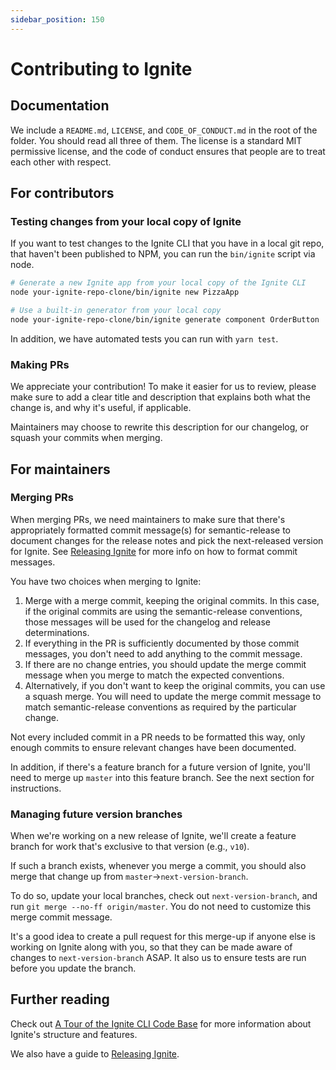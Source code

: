 ```yaml
---
sidebar_position: 150
---
```


# Contributing to Ignite

## Documentation

We include a `README.md`, `LICENSE`, and `CODE_OF_CONDUCT.md` in the root of the folder. You should read all three of them. The license is a standard MIT permissive license, and the code of conduct ensures that people are to treat each other with respect.

## For contributors

### Testing changes from your local copy of Ignite

If you want to test changes to the Ignite CLI that you have in a local git repo, that haven't been published to NPM, you can run the `bin/ignite` script via node.

```sh
# Generate a new Ignite app from your local copy of the Ignite CLI
node your-ignite-repo-clone/bin/ignite new PizzaApp

# Use a built-in generator from your local copy
node your-ignite-repo-clone/bin/ignite generate component OrderButton
```

In addition, we have automated tests you can run with `yarn test`.

### Making PRs

We appreciate your contribution! To make it easier for us to review, please make sure to add a clear title and description that explains both what the change is, and why it's useful, if applicable.

Maintainers may choose to rewrite this description for our changelog, or squash your commits when merging.

## For maintainers

### Merging PRs

When merging PRs, we need maintainers to make sure that there's appropriately formatted commit message(s) for semantic-release to document changes for the release notes and pick the next-released version for Ignite. See [Releasing Ignite](./Releasing-Ignite.md) for more info on how to format commit messages.

You have two choices when merging to Ignite:

1. Merge with a merge commit, keeping the original commits. In this case, if the original commits are using the semantic-release conventions, those messages will be used for the changelog and release determinations.
  1. If everything in the PR is sufficiently documented by those commit messages, you don't need to add anything to the commit message.
  2. If there are no change entries, you should update the merge commit message when you merge to match the expected conventions.
2. Alternatively, if you don't want to keep the original commits, you can use a squash merge. You will need to update the merge commit message to match semantic-release conventions as required by the particular change.

Not every included commit in a PR needs to be formatted this way, only enough commits to ensure relevant changes have been documented.

In addition, if there's a feature branch for a future version of Ignite, you'll need to merge up `master` into this feature branch. See the next section for instructions.

### Managing future version branches

When we're working on a new release of Ignite, we'll create a feature branch for work that's exclusive to that version (e.g., `v10`).

If such a branch exists, whenever you merge a commit, you should also merge that change up from `master`->`next-version-branch`.

To do so, update your local branches, check out `next-version-branch`, and run `git merge --no-ff origin/master`. You do not need to customize this merge commit message.

It's a good idea to create a pull request for this merge-up if anyone else is working on Ignite along with you, so that they can be made aware of changes to `next-version-branch` ASAP. It also us to ensure tests are run before you update the branch.

## Further reading

Check out [A Tour of the Ignite CLI Code Base](./Tour-of-Ignite.md) for more information about Ignite's structure and features.

We also have a guide to [Releasing Ignite](./Releasing-Ignite.md).
